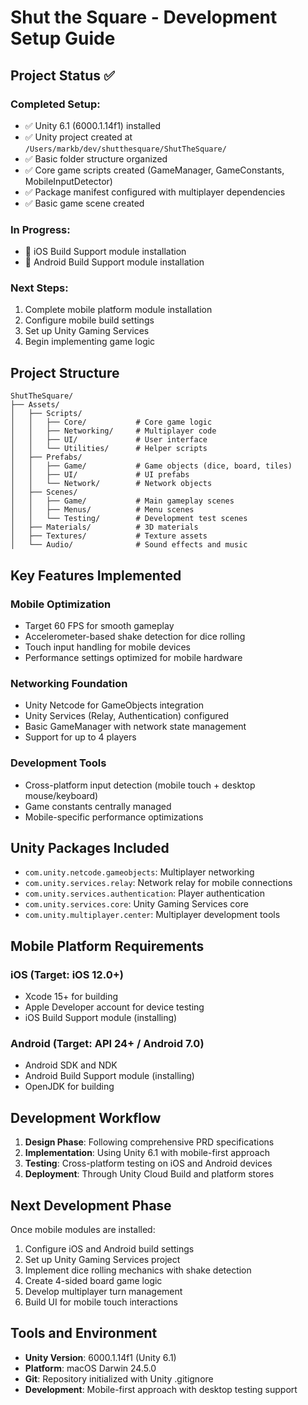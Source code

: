 # Shut the Square - Development Setup Guide

## Project Status ✅

### Completed Setup:
- ✅ Unity 6.1 (6000.1.14f1) installed
- ✅ Unity project created at `/Users/markb/dev/shutthesquare/ShutTheSquare/`
- ✅ Basic folder structure organized
- ✅ Core game scripts created (GameManager, GameConstants, MobileInputDetector)
- ✅ Package manifest configured with multiplayer dependencies
- ✅ Basic game scene created

### In Progress:
- 🔄 iOS Build Support module installation
- 🔄 Android Build Support module installation

### Next Steps:
1. Complete mobile platform module installation
2. Configure mobile build settings
3. Set up Unity Gaming Services
4. Begin implementing game logic

## Project Structure

```
ShutTheSquare/
├── Assets/
│   ├── Scripts/
│   │   ├── Core/           # Core game logic
│   │   ├── Networking/     # Multiplayer code
│   │   ├── UI/             # User interface
│   │   └── Utilities/      # Helper scripts
│   ├── Prefabs/
│   │   ├── Game/           # Game objects (dice, board, tiles)
│   │   ├── UI/             # UI prefabs
│   │   └── Network/        # Network objects
│   ├── Scenes/
│   │   ├── Game/           # Main gameplay scenes
│   │   ├── Menus/          # Menu scenes
│   │   └── Testing/        # Development test scenes
│   ├── Materials/          # 3D materials
│   ├── Textures/           # Texture assets
│   └── Audio/              # Sound effects and music
```

## Key Features Implemented

### Mobile Optimization
- Target 60 FPS for smooth gameplay
- Accelerometer-based shake detection for dice rolling
- Touch input handling for mobile devices
- Performance settings optimized for mobile hardware

### Networking Foundation
- Unity Netcode for GameObjects integration
- Unity Services (Relay, Authentication) configured
- Basic GameManager with network state management
- Support for up to 4 players

### Development Tools
- Cross-platform input detection (mobile touch + desktop mouse/keyboard)
- Game constants centrally managed
- Mobile-specific performance optimizations

## Unity Packages Included

- `com.unity.netcode.gameobjects`: Multiplayer networking
- `com.unity.services.relay`: Network relay for mobile connections
- `com.unity.services.authentication`: Player authentication
- `com.unity.services.core`: Unity Gaming Services core
- `com.unity.multiplayer.center`: Multiplayer development tools

## Mobile Platform Requirements

### iOS (Target: iOS 12.0+)
- Xcode 15+ for building
- Apple Developer account for device testing
- iOS Build Support module (installing)

### Android (Target: API 24+ / Android 7.0)
- Android SDK and NDK
- Android Build Support module (installing)
- OpenJDK for building

## Development Workflow

1. **Design Phase**: Following comprehensive PRD specifications
2. **Implementation**: Using Unity 6.1 with mobile-first approach  
3. **Testing**: Cross-platform testing on iOS and Android devices
4. **Deployment**: Through Unity Cloud Build and platform stores

## Next Development Phase

Once mobile modules are installed:
1. Configure iOS and Android build settings
2. Set up Unity Gaming Services project
3. Implement dice rolling mechanics with shake detection
4. Create 4-sided board game logic
5. Develop multiplayer turn management
6. Build UI for mobile touch interactions

## Tools and Environment

- **Unity Version**: 6000.1.14f1 (Unity 6.1)
- **Platform**: macOS Darwin 24.5.0
- **Git**: Repository initialized with Unity .gitignore
- **Development**: Mobile-first approach with desktop testing support